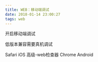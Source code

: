 ```yaml
---
title: WEB：移动端调试
date: 2018-01-14 23:00:27
tags: web
---
```


开启移动端调试

低版本兼容需要真机调试

Safari iOS 高级-web检查器
Chrome Android
